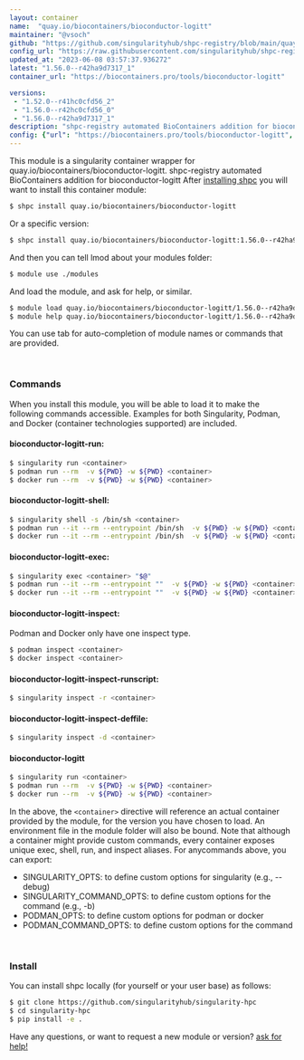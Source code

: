 ```yaml
---
layout: container
name:  "quay.io/biocontainers/bioconductor-logitt"
maintainer: "@vsoch"
github: "https://github.com/singularityhub/shpc-registry/blob/main/quay.io/biocontainers/bioconductor-logitt/container.yaml"
config_url: "https://raw.githubusercontent.com/singularityhub/shpc-registry/main/quay.io/biocontainers/bioconductor-logitt/container.yaml"
updated_at: "2023-06-08 03:57:37.936272"
latest: "1.56.0--r42ha9d7317_1"
container_url: "https://biocontainers.pro/tools/bioconductor-logitt"

versions:
 - "1.52.0--r41hc0cfd56_2"
 - "1.56.0--r42hc0cfd56_0"
 - "1.56.0--r42ha9d7317_1"
description: "shpc-registry automated BioContainers addition for bioconductor-logitt"
config: {"url": "https://biocontainers.pro/tools/bioconductor-logitt", "maintainer": "@vsoch", "description": "shpc-registry automated BioContainers addition for bioconductor-logitt", "latest": {"1.56.0--r42ha9d7317_1": "sha256:8baf4856e3c4427db258d77fd7e72998d636c2c525035eac1c209b035964836c"}, "tags": {"1.52.0--r41hc0cfd56_2": "sha256:c31b2ca44009ad9a48eb79cc8ebfb58d507e595a0ba4c4e2f6f15a1a0d3858bc", "1.56.0--r42hc0cfd56_0": "sha256:ea4841395c939a3fab78b2ca5610064622b7b1136094a64b4cc6b0e8b1082d11", "1.56.0--r42ha9d7317_1": "sha256:8baf4856e3c4427db258d77fd7e72998d636c2c525035eac1c209b035964836c"}, "docker": "quay.io/biocontainers/bioconductor-logitt"}
---
```


This module is a singularity container wrapper for quay.io/biocontainers/bioconductor-logitt.
shpc-registry automated BioContainers addition for bioconductor-logitt
After [installing shpc](#install) you will want to install this container module:


```bash
$ shpc install quay.io/biocontainers/bioconductor-logitt
```

Or a specific version:

```bash
$ shpc install quay.io/biocontainers/bioconductor-logitt:1.56.0--r42ha9d7317_1
```

And then you can tell lmod about your modules folder:

```bash
$ module use ./modules
```

And load the module, and ask for help, or similar.

```bash
$ module load quay.io/biocontainers/bioconductor-logitt/1.56.0--r42ha9d7317_1
$ module help quay.io/biocontainers/bioconductor-logitt/1.56.0--r42ha9d7317_1
```

You can use tab for auto-completion of module names or commands that are provided.

<br>

### Commands

When you install this module, you will be able to load it to make the following commands accessible.
Examples for both Singularity, Podman, and Docker (container technologies supported) are included.

#### bioconductor-logitt-run:

```bash
$ singularity run <container>
$ podman run --rm  -v ${PWD} -w ${PWD} <container>
$ docker run --rm  -v ${PWD} -w ${PWD} <container>
```

#### bioconductor-logitt-shell:

```bash
$ singularity shell -s /bin/sh <container>
$ podman run --it --rm --entrypoint /bin/sh  -v ${PWD} -w ${PWD} <container>
$ docker run --it --rm --entrypoint /bin/sh  -v ${PWD} -w ${PWD} <container>
```

#### bioconductor-logitt-exec:

```bash
$ singularity exec <container> "$@"
$ podman run --it --rm --entrypoint ""  -v ${PWD} -w ${PWD} <container> "$@"
$ docker run --it --rm --entrypoint ""  -v ${PWD} -w ${PWD} <container> "$@"
```

#### bioconductor-logitt-inspect:

Podman and Docker only have one inspect type.

```bash
$ podman inspect <container>
$ docker inspect <container>
```

#### bioconductor-logitt-inspect-runscript:

```bash
$ singularity inspect -r <container>
```

#### bioconductor-logitt-inspect-deffile:

```bash
$ singularity inspect -d <container>
```



#### bioconductor-logitt

```bash
$ singularity run <container>
$ podman run --rm  -v ${PWD} -w ${PWD} <container>
$ docker run --rm  -v ${PWD} -w ${PWD} <container>
```


In the above, the `<container>` directive will reference an actual container provided
by the module, for the version you have chosen to load. An environment file in the
module folder will also be bound. Note that although a container
might provide custom commands, every container exposes unique exec, shell, run, and
inspect aliases. For anycommands above, you can export:

 - SINGULARITY_OPTS: to define custom options for singularity (e.g., --debug)
 - SINGULARITY_COMMAND_OPTS: to define custom options for the command (e.g., -b)
 - PODMAN_OPTS: to define custom options for podman or docker
 - PODMAN_COMMAND_OPTS: to define custom options for the command

<br>

### Install

You can install shpc locally (for yourself or your user base) as follows:

```bash
$ git clone https://github.com/singularityhub/singularity-hpc
$ cd singularity-hpc
$ pip install -e .
```

Have any questions, or want to request a new module or version? [ask for help!](https://github.com/singularityhub/singularity-hpc/issues)